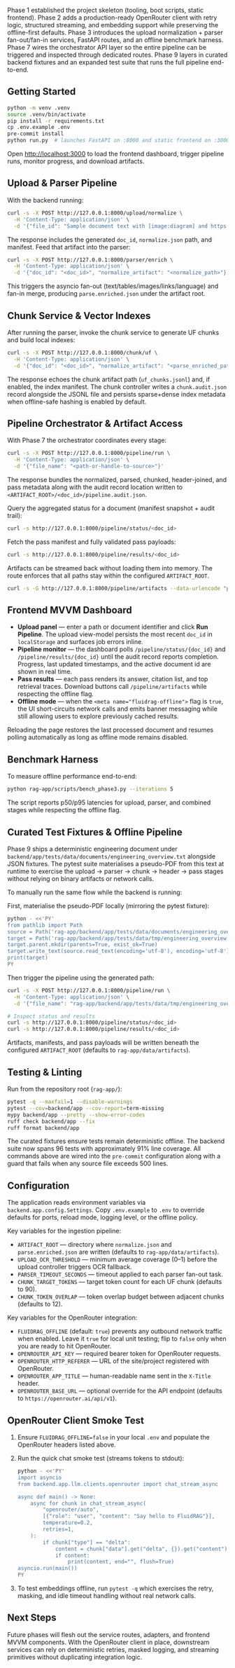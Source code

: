 Phase 1 established the project skeleton (tooling, boot scripts, static frontend). Phase 2 adds a production-ready OpenRouter client with retry logic, structured streaming, and embedding support while preserving the offline-first defaults. Phase 3 introduces the upload normalization + parser fan-out/fan-in services, FastAPI routes, and an offline benchmark harness. Phase 7 wires the orchestrator API layer so the entire pipeline can be triggered and inspected through dedicated routes. Phase 9 layers in curated backend fixtures and an expanded test suite that runs the full pipeline end-to-end.

## Getting Started

```bash
python -m venv .venv
source .venv/bin/activate
pip install -r requirements.txt
cp .env.example .env
pre-commit install
python run.py  # launches FastAPI on :8000 and static frontend on :3000
```

Open [http://localhost:3000](http://localhost:3000) to load the frontend dashboard, trigger pipeline runs, monitor progress, and download artifacts.

## Upload & Parser Pipeline

With the backend running:

```bash
curl -s -X POST http://127.0.0.1:8000/upload/normalize \
  -H 'Content-Type: application/json' \
  -d '{"file_id": "Sample document text with [image:diagram] and https://example.com"}'
```

The response includes the generated `doc_id`, `normalize.json` path, and manifest. Feed that artifact into the parser:

```bash
curl -s -X POST http://127.0.0.1:8000/parser/enrich \
  -H 'Content-Type: application/json' \
  -d '{"doc_id": "<doc_id>", "normalize_artifact": "<normalize_path>"}'
```

This triggers the asyncio fan-out (text/tables/images/links/language) and fan-in merge, producing `parse.enriched.json` under the artifact root.

## Chunk Service & Vector Indexes

After running the parser, invoke the chunk service to generate UF chunks and build local indexes:

```bash
curl -s -X POST http://127.0.0.1:8000/chunk/uf \
  -H 'Content-Type: application/json' \
  -d '{"doc_id": "<doc_id>", "normalize_artifact": "<parse_enriched_path>"}'
```

The response echoes the chunk artifact path (`uf_chunks.jsonl`) and, if enabled, the index manifest. The chunk controller writes a `chunk.audit.json` record alongside the JSONL file and persists sparse+dense index metadata when offline-safe hashing is enabled by default.

## Pipeline Orchestrator & Artifact Access

With Phase 7 the orchestrator coordinates every stage:

```bash
curl -s -X POST http://127.0.0.1:8000/pipeline/run \
  -H 'Content-Type: application/json' \
  -d '{"file_name": "<path-or-handle-to-source>"}'
```

The response bundles the normalized, parsed, chunked, header-joined, and pass metadata along with the audit record location written to `<ARTIFACT_ROOT>/<doc_id>/pipeline.audit.json`.

Query the aggregated status for a document (manifest snapshot + audit trail):

```bash
curl -s http://127.0.0.1:8000/pipeline/status/<doc_id>
```

Fetch the pass manifest and fully validated pass payloads:

```bash
curl -s http://127.0.0.1:8000/pipeline/results/<doc_id>
```

Artifacts can be streamed back without loading them into memory. The route enforces that all paths stay within the configured `ARTIFACT_ROOT`.

```bash
curl -s -G http://127.0.0.1:8000/pipeline/artifacts --data-urlencode "path=<absolute-or-relative-artifact>" -o artifact.json
```

## Frontend MVVM Dashboard

- **Upload panel** — enter a path or document identifier and click **Run Pipeline**. The upload view-model persists the most recent `doc_id` in `localStorage` and surfaces job errors inline.
- **Pipeline monitor** — the dashboard polls `/pipeline/status/{doc_id}` and `/pipeline/results/{doc_id}` until the audit record reports completion. Progress, last updated timestamps, and the active document id are shown in real time.
- **Pass results** — each pass renders its answer, citation list, and top retrieval traces. Download buttons call `/pipeline/artifacts` while respecting the offline flag.
- **Offline mode** — when the `<meta name="fluidrag-offline">` flag is `true`, the UI short-circuits network calls and emits banner messaging while still allowing users to explore previously cached results.

Reloading the page restores the last processed document and resumes polling automatically as long as offline mode remains disabled.

## Benchmark Harness

To measure offline performance end-to-end:

```bash
python rag-app/scripts/bench_phase3.py --iterations 5
```

The script reports p50/p95 latencies for upload, parser, and combined stages while respecting the offline flag.

## Curated Test Fixtures & Offline Pipeline

Phase 9 ships a deterministic engineering document under
`backend/app/tests/data/documents/engineering_overview.txt` alongside JSON fixtures. The
pytest suite materialises a pseudo-PDF from this text at runtime to exercise the upload →
parser → chunk → header → pass stages without relying on binary artifacts or network calls.

To manually run the same flow while the backend is running:

First, materialise the pseudo-PDF locally (mirroring the pytest fixture):

```bash
python - <<'PY'
from pathlib import Path
source = Path('rag-app/backend/app/tests/data/documents/engineering_overview.txt')
target = Path('rag-app/backend/app/tests/data/tmp/engineering_overview.pdf')
target.parent.mkdir(parents=True, exist_ok=True)
target.write_text(source.read_text(encoding='utf-8'), encoding='utf-8')
print(target)
PY
```

Then trigger the pipeline using the generated path:

```bash
curl -s -X POST http://127.0.0.1:8000/pipeline/run \
  -H 'Content-Type: application/json' \
  -d '{"file_name": "rag-app/backend/app/tests/data/tmp/engineering_overview.pdf"}'

# Inspect status and results
curl -s http://127.0.0.1:8000/pipeline/status/<doc_id>
curl -s http://127.0.0.1:8000/pipeline/results/<doc_id>
```

Artifacts, manifests, and pass payloads will be written beneath the configured `ARTIFACT_ROOT` (defaults to `rag-app/data/artifacts`).

## Testing & Linting

Run from the repository root (`rag-app/`):

```bash
pytest -q --maxfail=1 --disable-warnings
pytest --cov=backend/app --cov-report=term-missing
mypy backend/app --pretty --show-error-codes
ruff check backend/app --fix
ruff format backend/app
```

The curated fixtures ensure tests remain deterministic offline. The backend suite now spans 96 tests with
approximately 91% line coverage. All commands above are wired into the `pre-commit` configuration along
with a guard that fails when any source file exceeds 500 lines.

## Configuration

The application reads environment variables via `backend.app.config.Settings`. Copy `.env.example` to `.env` to override defaults for ports, reload mode, logging level, or the offline policy.

Key variables for the ingestion pipeline:

- `ARTIFACT_ROOT` — directory where `normalize.json` and `parse.enriched.json` are written (defaults to `rag-app/data/artifacts`).
- `UPLOAD_OCR_THRESHOLD` — minimum average coverage (0–1) before the upload controller triggers OCR fallback.
- `PARSER_TIMEOUT_SECONDS` — timeout applied to each parser fan-out task.
- `CHUNK_TARGET_TOKENS` — target token count for each UF chunk (defaults to 90).
- `CHUNK_TOKEN_OVERLAP` — token overlap budget between adjacent chunks (defaults to 12).

Key variables for the OpenRouter integration:

- `FLUIDRAG_OFFLINE` (default: `true`) prevents any outbound network traffic when enabled. Leave it `true` for local unit testing; flip to `false` only when you are ready to hit OpenRouter.
- `OPENROUTER_API_KEY` — required bearer token for OpenRouter requests.
- `OPENROUTER_HTTP_REFERER` — URL of the site/project registered with OpenRouter.
- `OPENROUTER_APP_TITLE` — human-readable name sent in the `X-Title` header.
- `OPENROUTER_BASE_URL` — optional override for the API endpoint (defaults to `https://openrouter.ai/api/v1`).

## OpenRouter Client Smoke Test

1. Ensure `FLUIDRAG_OFFLINE=false` in your local `.env` and populate the OpenRouter headers listed above.
2. Run the quick chat smoke test (streams tokens to stdout):

   ```bash
   python - <<'PY'
   import asyncio
   from backend.app.llm.clients.openrouter import chat_stream_async

   async def main() -> None:
       async for chunk in chat_stream_async(
           "openrouter/auto",
           [{"role": "user", "content": "Say hello to FluidRAG"}],
           temperature=0.2,
           retries=1,
       ):
           if chunk["type"] == "delta":
               content = chunk["data"].get("delta", {}).get("content")
               if content:
                   print(content, end="", flush=True)
   asyncio.run(main())
   PY
   ```

3. To test embeddings offline, run `pytest -q` which exercises the retry, masking, and idle timeout handling without real network calls.

## Next Steps

Future phases will flesh out the service routes, adapters, and frontend MVVM components. With the OpenRouter client in place, downstream services can rely on deterministic retries, masked logging, and streaming primitives without duplicating integration logic.
